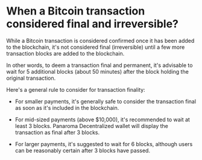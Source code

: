# When a Bitcoin transaction considered final and irreversible?

While a Bitcoin transaction is considered confirmed once it has been added to the blockchain, it's not considered final (irreversible) until a few more transaction blocks are added to the blockchain. 

In other words, to deem a transaction final and permanent, it's advisable to wait for 5 additional blocks (about 50 minutes) after the block holding the original transaction. 

Here's a general rule to consider for transaction finality:               

 - For smaller payments, it's generally safe to consider the transaction final as soon as it's included in the blockchain. 

- For mid-sized payments (above $10,000), it's recommended to wait at least 3 blocks. Panaroma Decentralized wallet will display the transaction as final after 3 blocks. 

- For larger payments, it's suggested to wait for 6 blocks, although users can be reasonably certain after 3 blocks have passed. 


